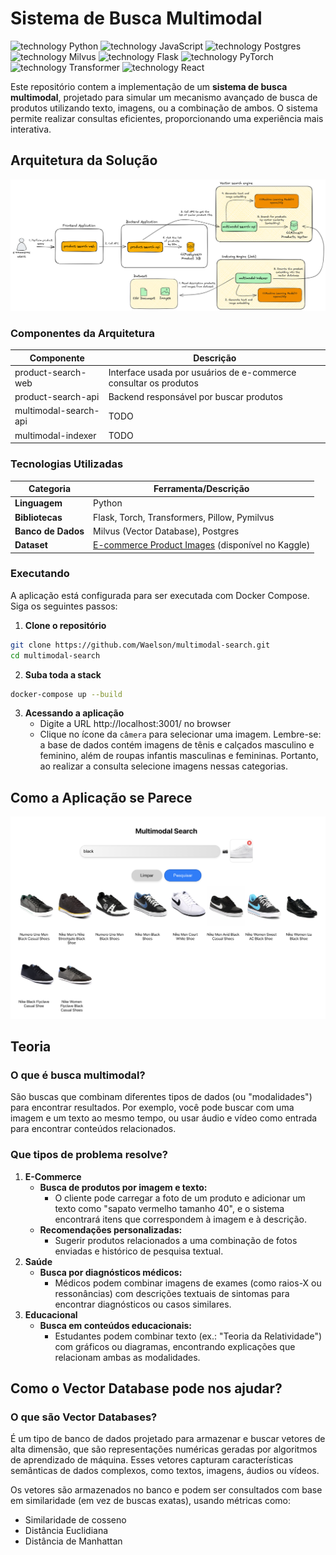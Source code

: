 # Sistema de Busca Multimodal

![technology Python](https://img.shields.io/badge/technology-Python-blue.svg)  ![technology JavaScript](https://img.shields.io/badge/technology-JavaScript-blue.svg) ![technology Postgres](https://img.shields.io/badge/technology-Postgres-green.svg) ![technology Milvus](https://img.shields.io/badge/technology-Milvus-green.svg) ![technology Flask](https://img.shields.io/badge/technology-Flask-orange.svg) ![technology PyTorch](https://img.shields.io/badge/technology-PyTorch-orange.svg) ![technology Transformer](https://img.shields.io/badge/technology-Transformer-orange.svg) ![technology React](https://img.shields.io/badge/technology-React-orange.svg)

Este repositório contem a implementação de um **sistema de busca multimodal**, projetado para simular um mecanismo avançado de busca de produtos utilizando texto, imagens, ou a combinação de ambos. O sistema permite realizar consultas eficientes, proporcionando uma experiência mais interativa.  

## Arquitetura da Solução
![Architecture](documentation/architecture-embedding.png)

### Componentes da Arquitetura
| **Componente**        | **Descrição**                                                    |
|-----------------------|------------------------------------------------------------------|
| product-search-web    | Interface usada por usuários de e-commerce consultar os produtos |
| product-search-api    | Backend responsável por buscar produtos                          |
| multimodal-search-api | TODO                                                             |
| multimodal-indexer    | TODO                                                             |

### Tecnologias Utilizadas
| **Categoria**         | **Ferramenta/Descrição**                                                                 |
|------------------------|------------------------------------------------------------------------------------------|
| **Linguagem**          | Python                                                                                  |
| **Bibliotecas**        | Flask, Torch, Transformers, Pillow, Pymilvus                                            |
| **Banco de Dados**     | Milvus (Vector Database), Postgres                                                      |
| **Dataset**            | [E-commerce Product Images](https://www.kaggle.com/datasets/vikashrajluhaniwal/fashion-images) (disponível no Kaggle) |


### Executando

A aplicação está configurada para ser executada com Docker Compose. Siga os seguintes passos:

1. **Clone o repositório**

```bash
git clone https://github.com/Waelson/multimodal-search.git
cd multimodal-search
```

2. **Suba toda a stack**

```bash
docker-compose up --build
```

3. **Acessando a aplicação**
   - Digite a URL http://localhost:3001/ no browser
   - Clique no ícone da `câmera` para selecionar uma imagem. Lembre-se: a base de dados contém imagens de tênis e calçados masculino e feminino, além de roupas infantis masculinas e femininas. Portanto, ao realizar a consulta selecione imagens nessas categorias. 

## Como a Aplicação se Parece

![Screen](documentation/app-screen.png)
   
## Teoria

### O que é busca multimodal?
São buscas que combinam diferentes tipos de dados (ou "modalidades") para encontrar resultados. Por exemplo, você pode buscar com uma imagem e um texto ao mesmo tempo, ou usar áudio e vídeo como entrada para encontrar conteúdos relacionados.

### Que tipos de problema resolve?

1. **E-Commerce**
   - **Busca de produtos por imagem e texto:**
      - O cliente pode carregar a foto de um produto e adicionar um texto como "sapato vermelho tamanho 40", e o sistema encontrará itens que correspondem à imagem e à descrição.
   - **Recomendações personalizadas:**
      - Sugerir produtos relacionados a uma combinação de fotos enviadas e histórico de pesquisa textual.
2. **Saúde**
   - **Busca por diagnósticos médicos:**
      - Médicos podem combinar imagens de exames (como raios-X ou ressonâncias) com descrições textuais de sintomas para encontrar diagnósticos ou casos similares.
3. **Educacional**
   - **Busca em conteúdos educacionais:**
      - Estudantes podem combinar texto (ex.: "Teoria da Relatividade") com gráficos ou diagramas, encontrando explicações que relacionam ambas as modalidades.


## Como o Vector Database pode nos ajudar?

### O que são Vector Databases?

É um tipo de banco de dados projetado para armazenar e buscar vetores de alta dimensão, que são representações numéricas geradas por algoritmos de aprendizado de máquina. Esses vetores capturam características semânticas de dados complexos, como textos, imagens, áudios ou vídeos.

Os vetores são armazenados no banco e podem ser consultados com base em similaridade (em vez de buscas exatas), usando métricas como:
- Similaridade de cosseno
- Distância Euclidiana
- Distância de Manhattan